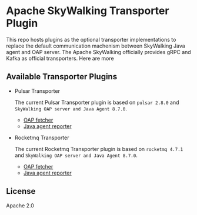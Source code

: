 # Apache SkyWalking Transporter Plugin

This repo hosts plugins as the optional transporter implementations to replace the default communication machenism between SkyWalking Java agent and OAP server.
The Apache SkyWalking officially provides gRPC and Kafka as official transporters. Here are more

## Available Transporter Plugins
* Pulsar Transporter

  The current Pulsar Transporter plugin is based on `pulsar 2.8.0` and `SkyWalking OAP server and Java Agent 8.7.0`.
    
    * [OAP fetcher](docs/en/pulsar/Pulsar-Fetcher.md)
    * [Java agent reporter](docs/en/pulsar/Pulsar-Reporter.md)

* Rocketmq Transporter

  The current Rocketmq Transporter plugin is based on `rocketmq 4.7.1` and `SkyWalking OAP server and Java Agent 8.7.0`.
    
    * [OAP fetcher](docs/en/rocketmq/Rocketmq-Fetcher.md)
    * [Java agent reporter](docs/en/rocketmq/Rocketmq-Reporter.md)
    
## License
Apache 2.0
